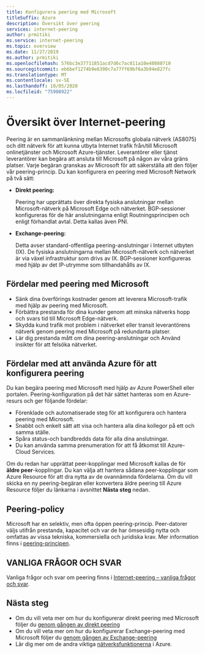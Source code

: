 ```yaml
---
title: Konfigurera peering med Microsoft
titleSuffix: Azure
description: Översikt över peering
services: internet-peering
author: prmitiki
ms.service: internet-peering
ms.topic: overview
ms.date: 11/27/2019
ms.author: prmitiki
ms.openlocfilehash: 576bc3e37711851acd7d6c7ac811a10e40080710
ms.sourcegitcommit: eb6bef1274b9e6390c7a77ff69bf6a3b94e827fc
ms.translationtype: MT
ms.contentlocale: sv-SE
ms.lasthandoff: 10/05/2020
ms.locfileid: "75908922"
---
```

# <a name="internet-peering-overview"></a>Översikt över Internet-peering

Peering är en sammanlänkning mellan Microsofts globala nätverk (AS8075) och ditt nätverk för att kunna utbyta Internet trafik från/till Microsoft onlinetjänster och Microsoft Azure-tjänster. Leverantörer eller tjänst leverantörer kan begära att ansluta till Microsoft på någon av våra gräns platser. Varje begäran granskas av Microsoft för att säkerställa att den följer vår peering-princip. Du kan konfigurera en peering med Microsoft Network på två sätt:

* **Direkt peering:**

    Peering har upprättats över direkta fysiska anslutningar mellan Microsoft-nätverk på Microsoft Edge och nätverket. BGP-sessioner konfigureras för de här anslutningarna enligt Routningsprincipen och enligt förhandlat avtal. Detta kallas även PNI.

* **Exchange-peering:**

    Detta avser standard-offentliga peering-anslutningar i Internet utbyten (IX). De fysiska anslutningarna mellan Microsoft-nätverk och nätverket är via växel infrastruktur som drivs av IX. BGP-sessioner konfigureras med hjälp av det IP-utrymme som tillhandahålls av IX.

## <a name="benefits-of-peering-with-microsoft"></a>Fördelar med peering med Microsoft
* Sänk dina överförings kostnader genom att leverera Microsoft-trafik med hjälp av peering med Microsoft.
* Förbättra prestanda för dina kunder genom att minska nätverks hopp och svars tid till Microsoft Edge-nätverk.
* Skydda kund trafik mot problem i nätverket eller transit leverantörens nätverk genom peering med Microsoft på redundanta platser.
* Lär dig prestanda mått om dina peering-anslutningar och Använd insikter för att felsöka nätverket.

## <a name="benefits-of-using-azure-to-set-up-peering"></a>Fördelar med att använda Azure för att konfigurera peering

Du kan begära peering med Microsoft med hjälp av Azure PowerShell eller portalen. Peering-konfiguration på det här sättet hanteras som en Azure-resurs och ger följande fördelar:
* Förenklade och automatiserade steg för att konfigurera och hantera peering med Microsoft.
* Snabbt och enkelt sätt att visa och hantera alla dina kollegor på ett och samma ställe.
* Spåra status-och bandbredds data för alla dina anslutningar.
* Du kan använda samma prenumeration för att få åtkomst till Azure-Cloud Services.

Om du redan har upprättat peer-kopplingar med Microsoft kallas de för **äldre peer**-kopplingar. Du kan välja att hantera sådana peer-kopplingar som Azure Resource för att dra nytta av de ovannämnda fördelarna. Om du vill skicka en ny peering-begäran eller konvertera äldre peering till Azure Resource följer du länkarna i avsnittet **Nästa steg** nedan.

## <a name="peering-policy"></a>Peering-policy
Microsoft har en selektiv, men ofta öppen peering-princip. Peer-datorer väljs utifrån prestanda, kapacitet och var de har ömsesidig nytta och omfattas av vissa tekniska, kommersiella och juridiska krav. Mer information finns i [peering-principen](policy.md).

## <a name="faq"></a>VANLIGA FRÅGOR OCH SVAR
Vanliga frågor och svar om peering finns i [Internet-peering – vanliga frågor och svar](faqs.md).

## <a name="next-steps"></a>Nästa steg

* Om du vill veta mer om hur du konfigurerar direkt peering med Microsoft följer du [genom gången av direkt peering](walkthrough-direct-all.md)
* Om du vill veta mer om hur du konfigurerar Exchange-peering med Microsoft följer du [genom gången av Exchange-peering](walkthrough-exchange-all.md)
* Lär dig mer om de andra viktiga [nätverksfunktionerna](https://docs.microsoft.com/azure/networking/networking-overview) i Azure.
